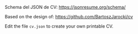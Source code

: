 Schema del JSON de CV:
https://jsonresume.org/schema/

Based on the design of:
https://github.com/BartoszJarocki/cv

Edit the file `cv.json` to create your own printable CV.